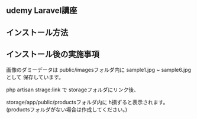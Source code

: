 ## udemy Laravel講座

## インストール方法

## インストール後の実施事項

画像のダミーデータは
public/imagesフォルダ内に
sample1.jpg ~ sample6.jpg として
保存しています。

php artisan strage:link で
storageフォルダにリンク後、

storage/app/public/productsフォルダ内に
h損ずると表示されます。
(productsフォルダがない場合は作成してください。)